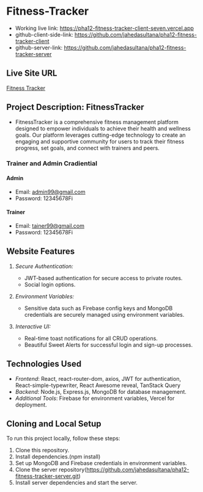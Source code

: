 # Fitness-Tracker

- Working live link: https://pha12-fitness-tracker-client-seven.vercel.app
- github-client-side-link: https://github.com/jahedasultana/pha12-fitness-tracker-client
- github-server-link: https://github.com/jahedasultana/pha12-fitness-tracker-server


## Live Site URL
[Fitness Tracker](https://pha12-fitness-tracker-client-seven.vercel.app)

## Project Description: FitnessTracker
- FitnessTracker is a comprehensive fitness management platform designed to empower individuals to achieve their health and wellness goals. Our platform leverages cutting-edge technology to create an engaging and supportive community for users to track their fitness progress, set goals, and connect with trainers and peers.

### Trainer and Admin Cradiential

#### Admin
- Email: admin99@gmail.com
- Password: 12345678Fi

#### Trainer
- Email: tainer99@gmail.com
- Password: 12345678Fi

## Website Features

1. *Secure Authentication:*
   - JWT-based authentication for secure access to private routes.
   - Social login options.

3. *Environment Variables:*
   - Sensitive data such as Firebase config keys and MongoDB credentials are securely managed using environment variables.

3. *Interactive UI:*
   - Real-time toast notifications for all CRUD operations.
   - Beautiful Sweet Alerts for successful login and sign-up processes.



## Technologies Used

- *Frontend*: React, react-router-dom, axios, JWT for authentication, React-simple-typewriter, React Awesome reveal, TanStack Query
- *Backend*: Node.js, Express.js, MongoDB for database management.
- *Additional Tools*: Firebase for environment variables, Vercel for deployment.

## Cloning and Local Setup

To run this project locally, follow these steps:
1. Clone this repository.
2. Install dependencies.(npm install)
3. Set up MongoDB and Firebase credentials in environment variables.
4. Clone the server repository(https://github.com/jahedasultana/pha12-fitness-tracker-server.git)
5. Install server dependencies and start the server.
